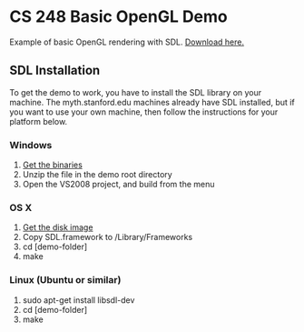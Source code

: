 CS 248 Basic OpenGL Demo
========================

Example of basic OpenGL rendering with SDL. [Download here.](https://github.com/mfichman/cs248-basic-opengl/zipball/master)

SDL Installation
----------------
To get the demo to work, you have to install the SDL library on your machine.  The myth.stanford.edu machines already have SDL installed, but if you want to use your own machine, then follow the instructions for your platform below.

### Windows

1. [Get the binaries](http://www.libsdl.org/release/SDL-1.2.14-win32.zip)
2. Unzip the file in the demo root directory
3. Open the VS2008 project, and build from the menu

### OS X

1. [Get the disk image](http://www.libsdl.org/release/SDL-1.2.14.dmg)
2. Copy SDL.framework to /Library/Frameworks
3. cd [demo-folder]
4. make

### Linux (Ubuntu or similar)

1. sudo apt-get install libsdl-dev
2. cd [demo-folder]
3. make

